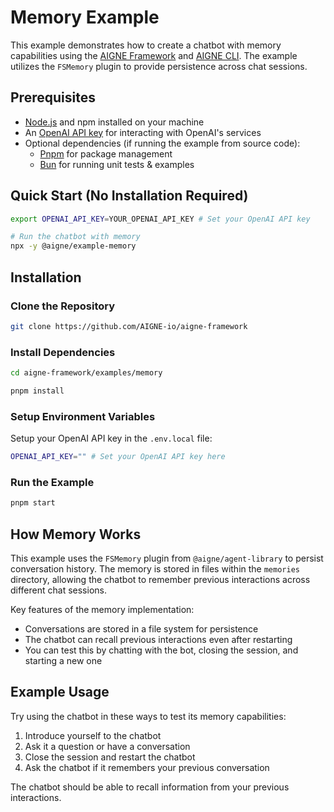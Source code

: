# Memory Example

This example demonstrates how to create a chatbot with memory capabilities using the [AIGNE Framework](https://github.com/AIGNE-io/aigne-framework) and [AIGNE CLI](https://github.com/AIGNE-io/aigne-framework/blob/main/packages/cli/README.md). The example utilizes the `FSMemory` plugin to provide persistence across chat sessions.

## Prerequisites

- [Node.js](https://nodejs.org) and npm installed on your machine
- An [OpenAI API key](https://platform.openai.com/api-keys) for interacting with OpenAI's services
- Optional dependencies (if running the example from source code):
  - [Pnpm](https://pnpm.io) for package management
  - [Bun](https://bun.sh) for running unit tests & examples

## Quick Start (No Installation Required)

```bash
export OPENAI_API_KEY=YOUR_OPENAI_API_KEY # Set your OpenAI API key

# Run the chatbot with memory
npx -y @aigne/example-memory
```

## Installation

### Clone the Repository

```bash
git clone https://github.com/AIGNE-io/aigne-framework
```

### Install Dependencies

```bash
cd aigne-framework/examples/memory

pnpm install
```

### Setup Environment Variables

Setup your OpenAI API key in the `.env.local` file:

```bash
OPENAI_API_KEY="" # Set your OpenAI API key here
```

### Run the Example

```bash
pnpm start
```

## How Memory Works

This example uses the `FSMemory` plugin from `@aigne/agent-library` to persist conversation history. The memory is stored in files within the `memories` directory, allowing the chatbot to remember previous interactions across different chat sessions.

Key features of the memory implementation:

- Conversations are stored in a file system for persistence
- The chatbot can recall previous interactions even after restarting
- You can test this by chatting with the bot, closing the session, and starting a new one

## Example Usage

Try using the chatbot in these ways to test its memory capabilities:

1. Introduce yourself to the chatbot
2. Ask it a question or have a conversation
3. Close the session and restart the chatbot
4. Ask the chatbot if it remembers your previous conversation

The chatbot should be able to recall information from your previous interactions.
